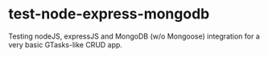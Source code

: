 # test-node-express-mongodb

Testing nodeJS, expressJS and MongoDB (w/o Mongoose) integration for a very basic GTasks-like CRUD app.
